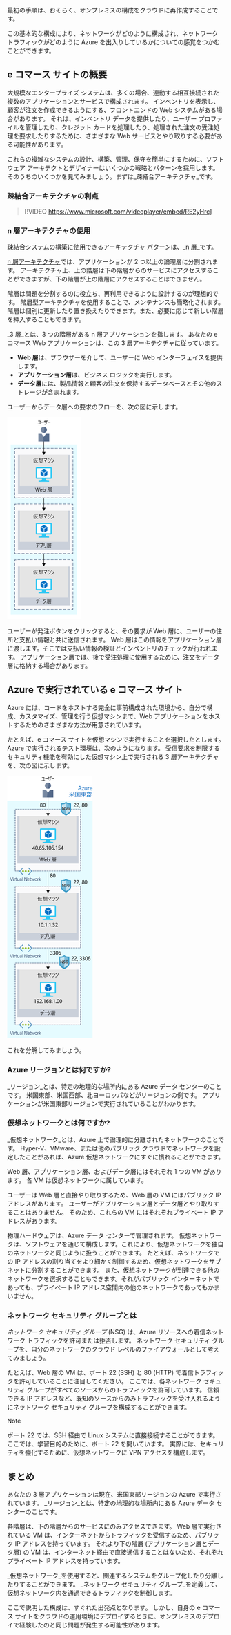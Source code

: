 最初の手順は、おそらく、オンプレミスの構成をクラウドに再作成することです。

この基本的な構成により、ネットワークがどのように構成され、ネットワーク トラフィックがどのように Azure を出入りしているかについての感覚をつかむことができます。

## <a name="your-e-commerce-site-at-a-glance"></a>e コマース サイトの概要

大規模なエンタープライズ システムは、多くの場合、連動する相互接続された複数のアプリケーションとサービスで構成されます。 インベントリを表示し、顧客が注文を作成できるようにする、フロントエンドの Web システムがある場合があります。 それは、インベントリ データを提供したり、ユーザー プロファイルを管理したり、クレジット カードを処理したり、処理された注文の受注処理を要求したりするために、さまざまな Web サービスとやり取りする必要がある可能性があります。

これらの複雑なシステムの設計、構築、管理、保守を簡単にするために、ソフトウェア アーキテクトとデザイナーはいくつかの戦略とパターンを採用します。 そのうちのいくつかを見てみましょう。まずは_疎結合アーキテクチャ_です。

### <a name="benefits-of-a-loosely-coupled-architecture"></a>疎結合アーキテクチャの利点

> [!VIDEO https://www.microsoft.com/videoplayer/embed/RE2yHrc]

### <a name="using-an-n-tier-architecture"></a>n 層アーキテクチャの使用

疎結合システムの構築に使用できるアーキテクチャ パターンは、_n 層_です。

[n 層アーキテクチャ](https://docs.microsoft.com/azure/architecture/guide/architecture-styles/n-tier)では、アプリケーションが 2 つ以上の論理層に分割されます。 アーキテクチャ上、上の階層は下の階層からのサービスにアクセスすることができますが、下の階層が上の階層にアクセスすることはできません。

階層は問題を分割するのに役立ち、再利用できるように設計するのが理想的です。 階層型アーキテクチャを使用することで、メンテナンスも簡略化されます。 階層は個別に更新したり置き換えたりできます。また、必要に応じて新しい階層を挿入することもできます。

_3 層_とは、3 つの階層がある n 層アプリケーションを指します。 あなたの e コマース Web アプリケーションは、この 3 層アーキテクチャに従っています。

* **Web 層**は、ブラウザーを介して、ユーザーに Web インターフェイスを提供します。
* **アプリケーション層**は、ビジネス ロジックを実行します。
* **データ層**には、製品情報と顧客の注文を保持するデータベースとその他のストレージが含まれます。

ユーザーからデータ層への要求のフローを、次の図に示します。

![各層が専用の仮想マシンでホストされている 3 層アーキテクチャを示す図。](../media/2-three-tier.png)

ユーザーが発注ボタンをクリックすると、その要求が Web 層に、ユーザーの住所と支払い情報と共に送信されます。 Web 層はこの情報をアプリケーション層に渡します。そこでは支払い情報の検証とインベントリのチェックが行われます。 アプリケーション層では、後で受注処理に使用するために、注文をデータ層に格納する場合があります。

## <a name="your-e-commerce-site-running-on-azure"></a>Azure で実行されている e コマース サイト

Azure には、コードをホストする完全に事前構成された環境から、自分で構成、カスタマイズ、管理を行う仮想マシンまで、Web アプリケーションをホストするためのさまざまな方法が用意されています。

たとえば、e コマース サイトを仮想マシンで実行することを選択したとします。 Azure で実行されるテスト環境は、次のようになります。 受信要求を制限するセキュリティ機能を有効にした仮想マシン上で実行される 3 層アーキテクチャを、次の図に示します。 

![各層が個別の仮想マシンで実行されている 3 層アーキテクチャを示す図。 各仮想マシンはその IP アドレスでラベル付けされており、またその独自の仮想ネットワーク内にあります。 各仮想ネットワークは、開かれたポートのリストを含むネットワーク セキュリティ グループを持っています。](../media/2-test-deployment.png)

これを分解してみましょう。

### <a name="what-is-an-azure-region"></a>Azure リージョンとは何ですか?

_リージョン_とは、特定の地理的な場所内にある Azure データ センターのことです。 米国東部、米国西部、北ヨーロッパなどがリージョンの例です。 アプリケーションが米国東部リージョンで実行されていることがわかります。

### <a name="what-is-a-virtual-network"></a>仮想ネットワークとは何ですか?

_仮想ネットワーク_とは、Azure 上で論理的に分離されたネットワークのことです。 Hyper-V、VMware、または他のパブリック クラウドでネットワークを設定したことがあれば、Azure 仮想ネットワークにすぐに慣れることができます。

Web 層、アプリケーション層、およびデータ層にはそれぞれ 1 つの VM があります。 各 VM は仮想ネットワークに属しています。

ユーザーは Web 層と直接やり取りするため、Web 層の VM にはパブリック IP アドレスがあります。 ユーザーがアプリケーション層とデータ層とやり取りすることはありません。 そのため、これらの VM にはそれぞれプライベート IP アドレスがあります。

物理ハードウェアは、Azure データ センターで管理されます。 仮想ネットワークは、ソフトウェアを通じて構成します。これにより、仮想ネットワークを独自のネットワークと同じように扱うことができます。 たとえば、ネットワークでの IP アドレスの割り当てをより細かく制御するため、仮想ネットワークをサブネットに分割することができます。 また、仮想ネットワークが到達できる他のネットワークを選択することもできます。それがパブリック インターネットであっても、プライベート IP アドレス空間内の他のネットワークであってもかまいません。

### <a name="whats-a-network-security-group"></a>ネットワーク セキュリティ グループとは

_ネットワーク セキュリティ グループ_ (NSG) は、Azure リソースへの着信ネットワーク トラフィックを許可または拒否します。 ネットワーク セキュリティ グループを、自分のネットワークのクラウド レベルのファイアウォールとして考えてみましょう。

たとえば、Web 層の VM は、ポート 22 (SSH) と 80 (HTTP) で着信トラフィックを許可していることに注目してください。 ここでは、各ネットワーク セキュリティ グループがすべてのソースからのトラフィックを許可しています。 信頼できる IP アドレスなど、既知のソースからのみトラフィックを受け入れるようにネットワーク セキュリティ グループを構成することができます。

> [!NOTE]
> ポート 22 では、SSH 経由で Linux システムに直接接続することができます。 ここでは、学習目的のために、ポート 22 を開いています。 実際には、セキュリティを強化するために、仮想ネットワークに VPN アクセスを構成します。

## <a name="summary"></a>まとめ

あなたの 3 層アプリケーションは現在、米国東部リージョンの Azure で実行されています。 _リージョン_とは、特定の地理的な場所内にある Azure データ センターのことです。

各階層は、下の階層からのサービスにのみアクセスできます。 Web 層で実行されている VM は、インターネットからトラフィックを受信するため、パブリック IP アドレスを持っています。 それより下の階層 (アプリケーション層とデータ層) の VM は、インターネット経由で直接通信することはないため、それぞれプライベート IP アドレスを持っています。

_仮想ネットワーク_を使用すると、関連するシステムをグループ化したり分離したりすることができます。 _ネットワーク セキュリティ グループ_を定義して、仮想ネットワーク内を通過できるトラフィックを制御します。

ここで説明した構成は、すぐれた出発点となります。 しかし、自身の e コマース サイトをクラウドの運用環境にデプロイするときに、オンプレミスのデプロイで経験したのと同じ問題が発生する可能性があります。
